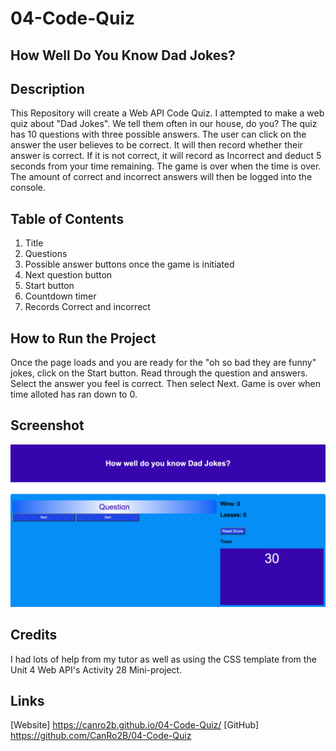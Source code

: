 # 04-Code-Quiz
## How Well Do You Know Dad Jokes?

## Description
This Repository will create a Web API Code Quiz.  I attempted to make a web quiz about "Dad Jokes".  We tell them often in our house, do you?  The quiz has 10 questions with three possible answers.  The user can click on the answer the user believes to be correct.  It will then record whether their answer is correct.  If it is not correct, it will record as Incorrect and deduct 5 seconds from your time remaining.  The game is over when the time is over.  The amount of correct and incorrect answers will then be logged into the console.  

## Table of Contents
1. Title
2. Questions
3. Possible answer buttons once the game is initiated
4. Next question button
5. Start button
6. Countdown timer
7. Records Correct and incorrect

##  How to Run the Project
Once the page loads and you are ready for the "oh so bad they are funny" jokes, click on the Start button.  Read through the question and answers.  Select the answer you feel is correct.  Then select Next.  Game is over when time alloted has ran down to 0.  

## Screenshot
![Code-Quiz Image](./Assets/screencapture-file-Users-candacerobbins-Documents-UCF-Homework-04-Code-Quiz-index-html-2022-04-05-17_07_46.png)


## Credits
I had lots of help from my tutor as well as using the CSS template from the Unit 4 Web API's Activity 28 Mini-project.  

## Links
[Website] https://canro2b.github.io/04-Code-Quiz/
[GitHub] https://github.com/CanRo2B/04-Code-Quiz
